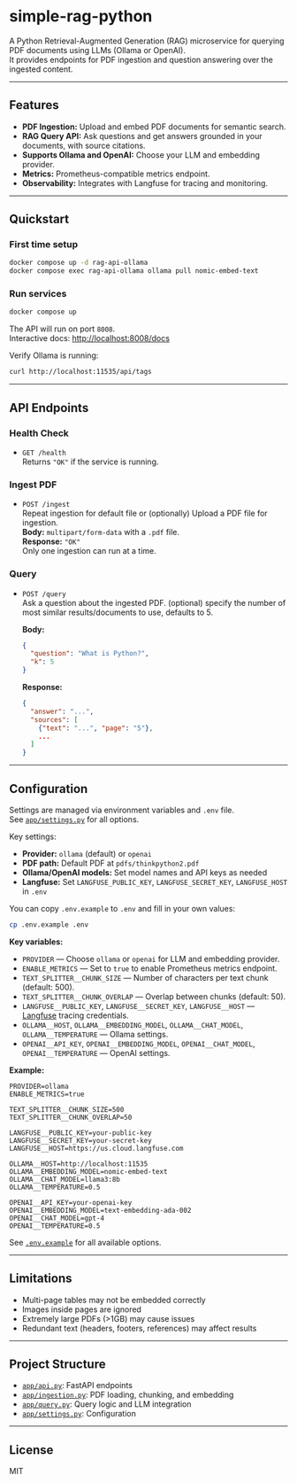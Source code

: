 # simple-rag-python

A Python Retrieval-Augmented Generation (RAG) microservice for querying PDF documents using LLMs (Ollama or OpenAI).  
It provides endpoints for PDF ingestion and question answering over the ingested content.

---

## Features

- **PDF Ingestion:** Upload and embed PDF documents for semantic search.
- **RAG Query API:** Ask questions and get answers grounded in your documents, with source citations.
- **Supports Ollama and OpenAI:** Choose your LLM and embedding provider.
- **Metrics:** Prometheus-compatible metrics endpoint.
- **Observability:** Integrates with Langfuse for tracing and monitoring.

---

## Quickstart

### First time setup

```bash
docker compose up -d rag-api-ollama
docker compose exec rag-api-ollama ollama pull nomic-embed-text
```

### Run services

```bash
docker compose up
```

The API will run on port `8008`.  
Interactive docs: [http://localhost:8008/docs](http://localhost:8008/docs)

Verify Ollama is running:
```bash
curl http://localhost:11535/api/tags
```

---

## API Endpoints

### Health Check

- `GET /health`  
  Returns `"OK"` if the service is running.

### Ingest PDF

- `POST /ingest`  
  Repeat ingestion for default file or (optionally) Upload a PDF file for ingestion.  
  **Body:** `multipart/form-data` with a `.pdf` file.  
  **Response:** `"OK"`  
  Only one ingestion can run at a time.

### Query

- `POST /query`  
  Ask a question about the ingested PDF. (optional) specify the number of most similar results/documents to use, defaults to 5.
  
  **Body:**  
  ```json
  {
    "question": "What is Python?",
    "k": 5
  }
  ```
  **Response:**  
  ```json
  {
    "answer": "...",
    "sources": [
      {"text": "...", "page": "5"},
      ...
    ]
  }
  ```

---

## Configuration

Settings are managed via environment variables and `.env` file.  
See [`app/settings.py`](app/settings.py) for all options.

Key settings:
- **Provider:** `ollama` (default) or `openai`
- **PDF path:** Default PDF at `pdfs/thinkpython2.pdf`
- **Ollama/OpenAI models:** Set model names and API keys as needed
- **Langfuse:** Set `LANGFUSE_PUBLIC_KEY`, `LANGFUSE_SECRET_KEY`, `LANGFUSE_HOST` in `.env`

You can copy `.env.example` to `.env` and fill in your own values:

```bash
cp .env.example .env
```

**Key variables:**

- `PROVIDER` — Choose `ollama` or `openai` for LLM and embedding provider.
- `ENABLE_METRICS` — Set to `true` to enable Prometheus metrics endpoint.
- `TEXT_SPLITTER__CHUNK_SIZE` — Number of characters per text chunk (default: 500).
- `TEXT_SPLITTER__CHUNK_OVERLAP` — Overlap between chunks (default: 50).
- `LANGFUSE__PUBLIC_KEY`, `LANGFUSE__SECRET_KEY`, `LANGFUSE__HOST` — [Langfuse](https://langfuse.com/) tracing credentials.
- `OLLAMA__HOST`, `OLLAMA__EMBEDDING_MODEL`, `OLLAMA__CHAT_MODEL`, `OLLAMA__TEMPERATURE` — Ollama settings.
- `OPENAI__API_KEY`, `OPENAI__EMBEDDING_MODEL`, `OPENAI__CHAT_MODEL`, `OPENAI__TEMPERATURE` — OpenAI settings.

**Example:**

```env
PROVIDER=ollama
ENABLE_METRICS=true

TEXT_SPLITTER__CHUNK_SIZE=500
TEXT_SPLITTER__CHUNK_OVERLAP=50

LANGFUSE__PUBLIC_KEY=your-public-key
LANGFUSE__SECRET_KEY=your-secret-key
LANGFUSE__HOST=https://us.cloud.langfuse.com

OLLAMA__HOST=http://localhost:11535
OLLAMA__EMBEDDING_MODEL=nomic-embed-text
OLLAMA__CHAT_MODEL=llama3:8b
OLLAMA__TEMPERATURE=0.5

OPENAI__API_KEY=your-openai-key
OPENAI__EMBEDDING_MODEL=text-embedding-ada-002
OPENAI__CHAT_MODEL=gpt-4
OPENAI__TEMPERATURE=0.5
```

See [`.env.example`](.env.example) for all available options.

---

## Limitations

- Multi-page tables may not be embedded correctly
- Images inside pages are ignored
- Extremely large PDFs (>1GB) may cause issues
- Redundant text (headers, footers, references) may affect results

---

## Project Structure

- [`app/api.py`](app/api.py): FastAPI endpoints
- [`app/ingestion.py`](app/ingestion.py): PDF loading, chunking, and embedding
- [`app/query.py`](app/query.py): Query logic and LLM integration
- [`app/settings.py`](app/settings.py): Configuration

---

## License

MIT